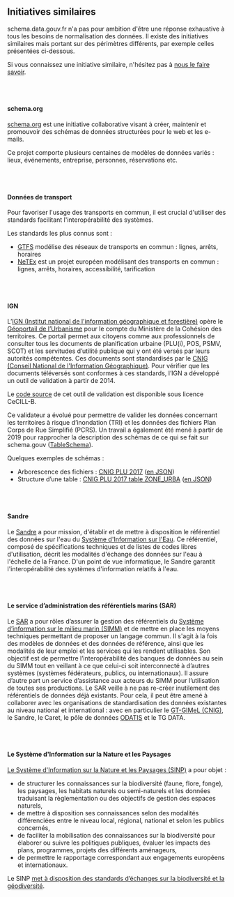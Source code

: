 <br />

## Initiatives similaires

schema.data.gouv.fr n'a pas pour ambition d'être une réponse exhaustive à tous les besoins de normalisation des données. Il existe des initiatives similaires mais portant sur des périmètres différents, par exemple celles présentées ci-dessous.

Si vous connaissez une initiative similaire, n'hésitez pas à [nous le faire savoir](https://github.com/etalab/schema.data.gouv.fr/issues/new).

<br />
<br />

#### schema.org
[schema.org](https://schema.org) est une initiative collaborative visant à créer, maintenir et promouvoir des schémas de données structurées pour le web et les e-mails.

Ce projet comporte plusieurs centaines de modèles de données variés : lieux, événements, entreprise, personnes, réservations etc.

<br />
<br />

#### Données de transport
Pour favoriser l'usage des transports en commun, il est crucial d'utiliser des standards facilitant l'interopérabilité des systèmes.

Les standards les plus connus sont :

- [GTFS](https://developers.google.com/transit/gtfs) modélise des réseaux de transports en commun : lignes, arrêts, horaires
- [NeTEx](http://netex-cen.eu) est un projet européen modélisant des transports en commun : lignes, arrêts, horaires, accessibilité, tarification

<br />
<br />

#### IGN 

L’[IGN (Institut national de l'information géographique et forestière)](https://www.ign.fr) opère le [Géoportail de l’Urbanisme](https://www.geoportail-urbanisme.gouv.fr/) pour le compte du Ministère de la Cohésion des territoires. Ce portail permet aux citoyens comme aux professionnels de consulter tous les documents de planification urbaine (PLU(i), POS, PSMV, SCOT) et les servitudes d’utilité publique qui y ont été versés par leurs autorités compétentes. Ces documents sont standardisés par le [CNIG (Conseil National de l'Information Géographique)](http://cnig.gouv.fr/). Pour vérifier que les documents téléversés sont conformes à ces standards, l’IGN a développé un outil de validation à partir de 2014. 

Le [code source](https://github.com/IGNF/validator) de cet outil de validation est disponible sous licence CeCILL-B. 

Ce validateur a évolué pour permettre de valider les données concernant les territoires à risque d’inondation (TRI) et les données des fichiers Plan Corps de Rue Simplifié (PCRS). Un travail a également été mené à partir de 2019 pour rapprocher la description des schémas de ce qui se fait sur schema.gouv ([TableSchema](https://specs.frictionlessdata.io/table-schema/)). 

Quelques exemples de schémas : 
* Arborescence des fichiers : [CNIG PLU 2017](https://www.geoportail-urbanisme.gouv.fr/standard/cnig_PLU_2017#files) ([en JSON](https://www.geoportail-urbanisme.gouv.fr/standard/cnig_PLU_2017.json)) 
* Structure d’une table : [CNIG PLU 2017 table ZONE_URBA](https://www.geoportail-urbanisme.gouv.fr/standard/cnig_PLU_2017#table-ZONE_URBA) ([en JSON](https://www.geoportail-urbanisme.gouv.fr/standard/cnig_PLU_2017.json)) 
<br />
<br />

#### Sandre

Le [Sandre](http://www.sandre.eaufrance.fr) a pour mission, d'établir et de mettre à disposition le référentiel des données sur l'eau du [Système d'Information sur l'Eau](http://www.sandre.eaufrance.fr/concept/système-dinformation-sur-leau). Ce référentiel, composé de spécifications techniques et de listes de codes libres d'utilisation, décrit les modalités d'échange des données sur l'eau à l'échelle de la France. D'un point de vue informatique, le Sandre garantit l'interopérabilité des systèmes d'information relatifs à l'eau.


<br />
<br />

#### Le service d’administration des référentiels marins (SAR)

Le [SAR](https://sar.milieumarinfrance.fr/) a pour rôles d’assurer la gestion des référentiels du [Système d’information sur le milieu marin (SIMM)](https://www.milieumarinfrance.fr/) et de mettre en place les moyens techniques permettant de proposer un langage commun. Il s'agit à la fois des modèles de données et des données de référence, ainsi que les modalités de leur emploi et les services qui les rendent utilisables. Son objectif est de permettre l’interopérabilité des banques de données au sein du SIMM tout en veillant à ce que celui-ci soit interconnecté à d’autres systèmes (systèmes fédérateurs, publics, ou internationaux). Il assure d’autre part un service d’assistance aux acteurs du SIMM pour l’utilisation de toutes ses productions. Le SAR veille à ne pas re-créer inutilement des référentiels de données déjà existants. Pour cela, il peut être amené à collaborer avec les organisations de standardisation des données existantes au niveau national et international : avec en particulier le [GT-GIMeL (CNIG)](http://cnig.gouv.fr/?page_id=14042), le Sandre, le Caret, le pôle de données [ODATIS](https://www.odatis-ocean.fr/) et le TG DATA.

<br />
<br />

#### Le Système d'Information sur la Nature et les Paysages

[Le Système d'Information sur la Nature et les Paysages (SINP)](http://www.naturefrance.fr/sinp/presentation-du-sinp) a pour objet :

- de structurer les connaissances sur la biodiversité (faune, flore, fonge), les paysages, les habitats naturels ou semi-naturels et les données traduisant la règlementation ou des objectifs de gestion des espaces naturels,
- de  mettre à disposition ses connaissances selon des modalités différenciées entre le niveau local, régional, national et selon les publics concernés,
- de faciliter la mobilisation des connaissances sur la biodiversité pour élaborer ou suivre les politiques publiques, évaluer les impacts des plans, programmes, projets des différents aménageurs,
- de permettre le rapportage correspondant aux engagements européens et internationaux.

Le SINP [met à disposition des standards d’échanges sur la biodiversité et la géodiversité](http://standards-sinp.mnhn.fr).